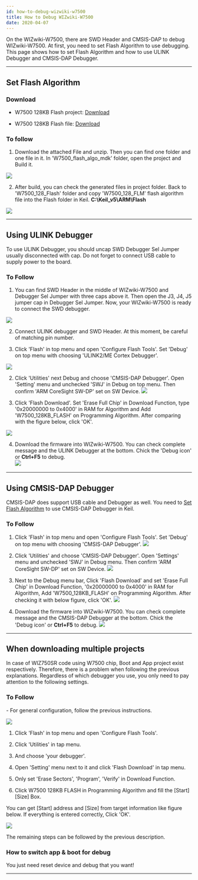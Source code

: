 ```yaml
---
id: how-to-debug-wizwiki-w7500
title: How to Debug WIZwiki-W7500
date: 2020-04-07
---
```


On the WIZwiki-W7500, there are SWD Header and CMSIS-DAP to debug
WIZwiki-W7500. At first, you need to set Flash Algorithm to use
debugging. This page shows how to set Flash Algorithm and how to use
ULINK Debugger and CMSIS-DAP Debugger.

---

## Set Flash Algorithm

### Download

  * W7500 128KB Flash project: <a href="/img/products/w7500/overview/w7500_128kb_flash.zip" target="_blank">Download</a>

  * W7500 128KB Flash file: <a href="/img/products/w7500/overview/w7500_128_flm.zip" target="_blank">Download</a>


### To follow

1. Download the attached File and unzip. Then you can find one folder
and one file in it. In 'W7500\_flash\_algo\_mdk' folder, open the
project and Build it.

![](/img/products/w7500/overview/flash_set.jpg)

2. After build, you can check the generated files in project folder.
Back to 'W7500\_128\_Flash' folder and copy 'W7500\_128\_FLM' flash
algorithm file into the Flash folder in Keil.
**C:\\Keil\_v5\\ARM\\Flash**

![](/img/products/w7500/overview/set_flash_algo2.png)

---

## Using ULINK Debugger

To use ULINK Debugger, you should uncap SWD Debugger Sel Jumper usually
disconnected with cap. Do not forget to connect USB cable to supply
power to the board.

### To Follow

1. You can find SWD Header in the middle of WIZwiki-W7500 and Debugger
Sel Jumper with three caps above it. Then open the J3, J4, J5 jumper cap
in Debugger Sel Jumper. Now, your WIZwiki-W7500 is ready to connect the
SWD debugger.  

![](/img/products/w7500/overview/swd_header_debugger_jumper.png)

2. Connect ULINK debugger and SWD Header. At this moment, be careful of
matching pin number.

1. Click 'Flash' in top menu and open 'Configure Flash Tools'. Set
'Debug' on top menu with choosing 'ULINK2/ME Cortex Debugger'.  

![](/img/products/w7500/overview/ulink_set1.jpg)

2. Click 'Utilities' next Debug and choose 'CMSIS-DAP Debugger'. Open
'Setting' menu and unchecked 'SWJ' in Debug on top menu. Then confirm
'ARM CoreSight SW-DP' set on SW Device.
![](/img/products/w7500/overview/ulink_set2.jpg)

3. Click 'Flash Download'. Set 'Erase Full Chip' in Download Function,
type '0x20000000 to 0x4000' in RAM for Algorithm and Add
'W7500\_128KB\_FLASH' on Programming Algorithm. After comparing with the
figure below, click 'OK'.

![](/img/products/w7500/overview/ulink_set3-1.jpg)

4. Download the firmware into WIZwiki-W7500. You can check complete
message and the ULINK Debugger at the bottom. Chick the 'Debug icon' or
**Ctrl+F5** to debug.  
![](/img/products/w7500/overview/ulink_set4.jpg)

---

## Using CMSIS-DAP Debugger

CMSIS-DAP does support USB cable and Debugger as well. You need to [Set Flash Algorithm](#set-flash-algorithm) to use CMSIS-DAP Debugger in Keil.  

### To Follow

1. Click 'Flash' in top menu and open 'Configure Flash Tools'. Set 'Debug' on top menu with choosing 'CMSIS-DAP Debugger'. 
![](/img/products/wizwiki_w7500/cmsis_debug_1.jpg)

2. Click 'Utilities' and choose 'CMSIS-DAP Debugger'. Open 'Settings' menu and unchecked 'SWJ' in Debug menu. Then confirm 'ARM CoreSight SW-DP' set on SW Device. 
![](/img/products/wizwiki_w7500/cmsis_debug_2-1.jpg)

3. Next to the Debug menu bar, Click 'Flash Download' and set 'Erase Full Chip' in Download Function, '0x20000000 to 0x4000' in RAM for Algorithm, Add 'W7500_128KB_FLASH' on Programming Algorithm. After checking it with below figure, click 'OK'. 
![](/img/products/wizwiki_w7500/cmsis_debug_3-1.jpg)  

4. Download the firmware into WIZwiki-W7500. You can check complete message and the CMSIS-DAP Debugger at the bottom. Chick the 'Debug icon' or **Ctrl+F5** to debug. 
![](/img/products/wizwiki_w7500/cmsis_debug_4.jpg)

---

## When downloading multiple projects

In case of WIZ750SR code using W7500 chip, Boot and App project exist
respectively. Therefore, there is a problem when following the previous
explanations. Regardless of which debugger you use, you only need to pay
attention to the following settings.


### To Follow

\- For general configuration, follow the previous instructions.

![](/img/products/w7500/overview/cmsis_debug_multi_project_1.png)

1. Click 'Flash' in top menu and open 'Configure Flash Tools'.

2. Click 'Utilities' in tap menu.

3. And choose 'your debugger'.

4. Open 'Setting' menu next to it and click 'Flash Download' in tap
menu.

5. Only set 'Erase Sectors', 'Program', 'Verify' in Download Function.

6. Click W7500 128KB FLASH in Programming Algorithm and fill the
[Start] [Size] Box.


 You can get [Start] address and [Size] from target information like figure below.
 If everything is entered correctly, Click 'OK'.

![](/img/products/w7500/overview/cmsis_debug_target_info.png)

The remaining steps can be followed by the previous description.


### How to switch app & boot for debug 

You just need reset device and debug that you want!

---
